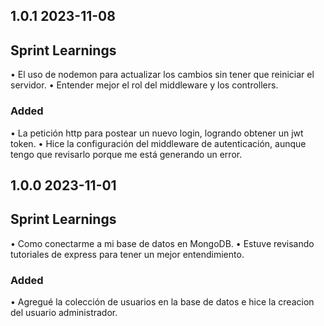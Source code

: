 ## 1.0.1 2023-11-08

## Sprint Learnings
• El uso de nodemon para actualizar los cambios sin tener que reiniciar el servidor.
• Entender mejor el rol del middleware y los controllers.

### Added

• La petición http para postear un nuevo login, logrando obtener un jwt token.
• Hice la configuración del middleware de autenticación, aunque tengo que revisarlo porque me está generando un error.


## 1.0.0 2023-11-01

## Sprint Learnings
• Como conectarme a mi base de datos en MongoDB.
• Estuve revisando tutoriales de express para tener un mejor entendimiento.

### Added

• Agregué la colección de usuarios en la base de datos e hice la creacion del usuario administrador.

